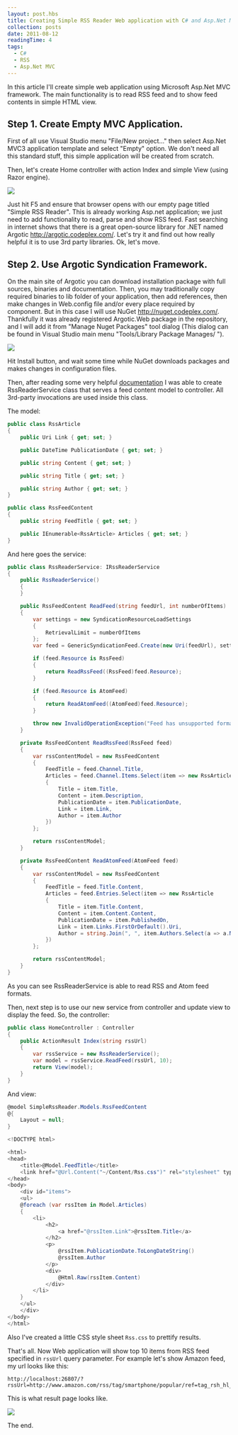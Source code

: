 ```yaml
---
layout: post.hbs
title: Creating Simple RSS Reader Web application with C# and Asp.Net MVC.
collection: posts
date: 2011-08-12
readingTime: 4
tags:
  - C#
  - RSS
  - Asp.Net MVC
---
```


In this article I'll create simple web application using Microsoft Asp.Net MVC framework. The main functionality is to read RSS feed and to show feed contents in simple HTML view.<!--cut-->

## Step 1. Create Empty MVC Application.

First of all use Visual Studio menu "File/New project..." then select Asp.Net MVC3 application template and select "Empty" option. We don't need all this standard stuff, this simple application will be created from scratch.

Then, let's create Home controller with action Index and simple View (using Razor engine).

![](3_2.png)

Just hit F5 and ensure that browser opens with our empty page titled "Simple RSS Reader". This is already working Asp.net application; we just need to add functionality to read, parse and show RSS feed. Fast searching in internet shows that there is a great open-source library for .NET named Argotic http://argotic.codeplex.com/. Let's try it and find out how really helpful it is to use 3rd party libraries. Ok, let's move.

## Step 2. Use Argotic Syndication Framework.

On the main site of Argotic you can download installation package with full sources, binaries and documentation. Then, you may traditionally copy required binaries to lib folder of your application, then add references, then make changes in Web.config file and/or every place required by component. But in this case I will use NuGet http://nuget.codeplex.com/. Thankfully it was already registered Argotic.Web package in the repository, and I will add it from "Manage Nuget Packages" tool dialog (This dialog can be found in Visual Studio main menu "Tools/Library Package Manages/ ").

![](5_2.png)

Hit Install button, and wait some time while NuGet downloads packages and makes changes in configuration files.

Then, after reading some very helpful [documentation](http://argotic.codeplex.com/wikipage?title=Consuming%20an%20Atom%20feed%20or%20Atom%20entry%20document) I was able to create RssReaderService class that serves a feed content model to controller. All 3rd-party invocations are used inside this class.

The model:

```csharp
public class RssArticle
{
	public Uri Link { get; set; }

	public DateTime PublicationDate { get; set; }

	public string Content { get; set; }

	public string Title { get; set; }

	public string Author { get; set; }
}

public class RssFeedContent
{
	public string FeedTitle { get; set; }

	public IEnumerable<RssArticle> Articles { get; set; }
}
```

And here goes the service:

```csharp
public class RssReaderService: IRssReaderService
{
	public RssReaderService()
	{
	}

	public RssFeedContent ReadFeed(string feedUrl, int numberOfItems)
	{
		var settings = new SyndicationResourceLoadSettings
		{
			RetrievalLimit = numberOfItems
		};
		var feed = GenericSyndicationFeed.Create(new Uri(feedUrl), settings);

		if (feed.Resource is RssFeed)
		{
			return ReadRssFeed((RssFeed)feed.Resource);
		}

		if (feed.Resource is AtomFeed)
		{
			return ReadAtomFeed((AtomFeed)feed.Resource);
		}

		throw new InvalidOperationException("Feed has unsupported format");
	}

	private RssFeedContent ReadRssFeed(RssFeed feed)
	{
		var rssContentModel = new RssFeedContent
		{
			FeedTitle = feed.Channel.Title,
			Articles = feed.Channel.Items.Select(item => new RssArticle
			{
				Title = item.Title,
				Content = item.Description,
				PublicationDate = item.PublicationDate,
				Link = item.Link,
				Author = item.Author
			})
		};

		return rssContentModel;
	}

	private RssFeedContent ReadAtomFeed(AtomFeed feed)
	{
		var rssContentModel = new RssFeedContent
		{
			FeedTitle = feed.Title.Content,
			Articles = feed.Entries.Select(item => new RssArticle
			{
				Title = item.Title.Content,
				Content = item.Content.Content,
				PublicationDate = item.PublishedOn,
				Link = item.Links.FirstOrDefault().Uri,
				Author = string.Join(", ", item.Authors.Select(a => a.Name))
			})
		};

		return rssContentModel;
	}
}
```

As you can see RssReaderService is able to read RSS and Atom feed formats.

Then, next step is to use our new service from controller and update view to display the feed. So, the controller:

```csharp
public class HomeController : Controller
{
	public ActionResult Index(string rssUrl)
	{
		var rssService = new RssReaderService();
		var model = rssService.ReadFeed(rssUrl, 10);
		return View(model);
	}
}
```

And view:

```csharp
@model SimpleRssReader.Models.RssFeedContent
@{
	Layout = null;
}

<!DOCTYPE html>

<html>
<head>
	<title>@Model.FeedTitle</title>
	<link href="@Url.Content("~/Content/Rss.css")" rel="stylesheet" type="text/css" />
</head>
<body>
	<div id="items">
	<ul>
	@foreach (var rssItem in Model.Articles)
	{
		<li>
			<h2>
				<a href="@rssItem.Link">@rssItem.Title</a>
			</h2>
			<p>
				@rssItem.PublicationDate.ToLongDateString()
				@rssItem.Author
			</p>
			<div>
				@Html.Raw(rssItem.Content)
			</div>
		</li>
	}
	</ul>
	</div>
</body>
</html>
```

Also I've created a little CSS style sheet `Rss.css` to prettify results.

That's all. Now Web application will show top 10 items from RSS feed specified in `rssUrl` query parameter. For example let's show Amazon feed, my url looks like this:

```
http://localhost:26807/?rssUrl=http://www.amazon.com/rss/tag/smartphone/popular/ref=tag_rsh_hl_erso
```

This is what result page looks like.

![](6_2.png)

The end.

